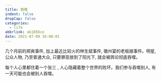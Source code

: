 ```yaml
---
title: 吞噬
indent: false
dropCap: false
categories:
  - life
abbrlink: ab1856ce
date: 2021-07-09 16:00:01
---
```


几个月前的郑爽事件, 加上最近比较火的林生斌事件, 徽州宴的老板娘事件。明星, 公众人物, 乃至普通大众, 只要罪恶放到了阳光下, 就会被舆论彻底吞噬。

每个人心里都住着一个张三 , 人心隐藏着整个世界的败坏。我们参与吞噬别人, 有一天可能也会被别人吞噬。
